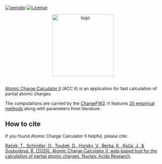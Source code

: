 [![zenodo](https://zenodo.org/badge/DOI/10.1093/nar/gkaa367.svg)](https://doi.org/10.1093/nar/gkaa367)
[![License](http://img.shields.io/badge/license-MIT-green.svg?style=flat)](./LICENSE)

<div align="center">
    <a href="https://github.com/sb-ncbr/AtomicChargeCalculator">
        <img src="https://github.com/sb-ncbr/AtomicChargeCalculator/blob/a0dc907ed85d91e2e2eecf0badaa9b33efe3b856/resources/github-images/acc2_logo.png" alt="logo" width="200px">
    </a>
    <br>
    <br>
</div>

[Atomic Charge Calculator II](https://acc2.ncbr.muni.cz/) (ACC II) is an application for fast calculation of partial atomic charges.

The computations are carried by the [ChargeFW2](https://github.com/sb-ncbr/ChargeFW2). It features [20 empirical methods](https://github.com/sb-ncbr/AtomicChargeCalculator/blob/f22e774b1d73a365a00f1307ff101b698b9987b5/app/static/assets/methods.pdf) along with parameters from literature.

## How to cite
If you found Atomic Charge Calculator II helpful, please cite:

[Raček, T., Schindler, O., Toušek, D., Horský, V., Berka, K., Koča, J., & Svobodová, R. (2020). Atomic Charge Calculator II: web-based tool for the calculation of partial atomic charges. Nucleic Acids Research](https://doi.org/10.1093/nar/gkaa367).
